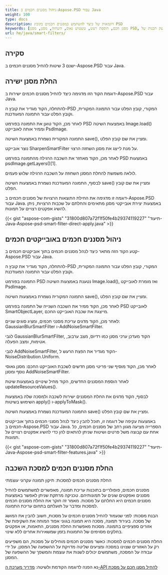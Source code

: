 ```yaml
---
title: ניהול מסננים חכמים ב-Aspose.PSD עבור Java
weight: 100
type: docs
description: דוגמאות של כיצד להשתמש במסננים חכמים בקובץ PSD
keywords: [מסנן חכם, הוספת רעש, טשטוש גאוס, השחזה, מסנן, מסנן PSD, ממשק תכנות של psd, Java, קוד לדוגמה]
url: he/java/smart-filters/
---
```


## **סקירה**

ישנם 3 שיטות להחיל מסננים חכמים ב-Aspose.PSD עבור Java.

## **החלת מסנן ישירה**

דוגמת הקוד הזו מדגימה כיצד להחיל מסננים חכמים ישירות ב-Aspose.PSD עבור Java.

להתחלה, הקוד מגדיר את קובץ ה-PSD המקורי, קובץ הפלט עבור התמונה המקורית, וקובץ הפלט עבור התמונה המעודכנת.

לאחר מכן, הקוד טוען את התמונה בפורמט PSD באמצעות השיטה Image.load() וממיר אותה לאובייקט PsdImage.

התמונה המקורית נשמרת באמצעות השיטה save(), ומציין את שם קובץ הפלט.

נוצר אובייקט SharpenSmartFilter על מנת לייצג את מסנן השחזה הרצוי.

לאחר מכן, הקוד מאחזר את השכבה הרגילה מהתמונה בפורמט PSD באמצעות psdImage.getLayers()[1].

לולאה משמשת להחלת המסנן השחוזה על השכבה הרגילה שלוש פעמים.

לבסוף, התמונה המעודכנת נשמרת באמצעות השיטה save() ומציין את שם קובץ הפלט.

דוגמה זו מדגימה את החילת התוצאות הרצויות של מסננים חכמים ב-Aspose.PSD עבור Java. באמצעות יצירת אובייקטי מסנן מתאימים והחלתם על שכבות הרצויות, ניתן להשיג אפקטים רצויים על תמונות.

{{< gist "aspose-com-gists" "31800d807a72f1f50fe4b29374119227" "תיעוד-Java-Aspose-psd-smart-filter-direct-apply.java" >}}

## **ניהול מסננים חכמים באובייקטים חכמים**

קטע הקוד הזה מתאר כיצד לנהל מסננים חכמים בתוך אוביקטים חכמים ב-Aspose.PSD עבור Java.

להתחלה, הקוד מגדיר את קובץ ה-PSD המקורי, קובץ הפלט עבור התמונה המקורית, וקובץ הפלט עבור התמונה המעודכנת.

התמונה בפורמט PSD נטענת באמצעות השיטה Image.load(), ואז מומרת לאובייקט PsdImage.

התמונה המקורית נשמרת באמצעות השיטה save(), ומציין את שם קובץ הפלט.

לאחר מכן, הקוד ממיר את השכבה השנייה של התמונה בפורמט PSD לאובייקט SmartObjectLayer, מייצגת את שכבת האובייקט החכם.

לאחר מכן, הקוד מדגים עריכת מסנני חכמים, ומציג סוגים שניים: GaussianBlurSmartFilter ו-AddNoiseSmartFilter.

לגבי GaussianBlurSmartFilter, הקוד מעדכן ערכי מסנן כמו רדיוס, מצב ערבוב, אטימות, ומצב הפעלה.

לגבי AddNoiseSmartFilter, הקוד מגדיר את הפצת הרעש ל-NoiseDistribution.Uniform.

לאחר מכן, הקוד מוסיף שני פריטי מסנן חדשים לשכבת האובייקט החכם: מסנן גאוסי נוסף ומסנן AddNoiseSmartFilter.

לאחר הוספת המסננים החדשים, הקוד מחיל שינויים באמצעות שיטת updateResourceValues().

לבסוף, הקוד מדגים את החלת המסננים ישירות לשכבה ולמסכה שלה באמצעות השימוש בשיטות apply() ו-applyToMask().

התמונה המעודכנת נשמרת באמצעות השיטה save() ומציין את שם קובץ הפלט.

באמצעות עקיפה של דוגמה זו, תוכל להבין כיצד לנהל מסנני חכמים בתוך אובייקטים חכמים ב-Aspose.PSD עבור Java. הספרייה מציעה מגוון רחב של מסננים חכמים, כל אחת עם קבוצה משל פרטים ושיטות שניתן להתאים להן כדי להשיג אפקטים רצויים על תמונות.

{{< gist "aspose-com-gists" "31800d807a72f1f50fe4b29374119227" "תיעוד-Java-Aspose-psd-smart-filter-features.java" >}}

## **החלת מסננים חכמים למסכת השכבה**

החלת מסננים חכמים למסכות: תיקון תמונה עקרוני עוצמתי

מסננים חכמים, פופולריים בתוכנות עריכת תמונה, מאפשרים למשתמשים להחיל מסננים ואפקטים שונים על תמונותיהם. טכניקה מרתקת שניתן לאפשר באמצעות מסננים חכמים היא החלתם על מסכות. מאמר זה חוקר את החלת מסננים חכמים למסכות ומדבר על תועלתם בתחום עריכת התמונה.

הבנת מסכות: לפני שנעמוד להחיל מסננים חכמים על מסכות, חשוב להבין את המושג של מסכה. בעירוד תמונה, מסכה היא תמונה בגווני אפוד המוחה את השקיפות של אזורים ספציפיים בתמונה. מסכות מאפשרות החלת מסננים, התאמות, או אפקטים בחלקים מסוימים של התמונות בזמן שמשאירות אחרים ללא שינוי.

החלת מסננים חכמים למסכות: כאשר מסננים חכמים מוחילים על מסכות, הם משפיעים רק על האזורים שצוינו במסכה ומציעים שליטה מדויקת על ההשפעה של המסנן. על ידי עבודה על המסכה, משתמשים יכולים לשנות את עוצמת והמשפך של ההשפעה של המסנן.

נא הפנה לדוגמה הקודמת ולשיטה: [מדריך מערכת ה-API להחיל מסנן חכם על מסכת](https://reference.aspose.com/psd/java/com.aspose.psd.fileformats.psd.layers.smartfilters/smartfilter/#apply_to_mask_layer_with_mask_2)
